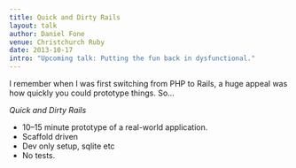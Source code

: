 ```yaml
---
title: Quick and Dirty Rails
layout: talk
author: Daniel Fone
venue: Christchurch Ruby
date: 2013-10-17
intro: "Upcoming talk: Putting the fun back in dysfunctional."
---
```


I remember when I was first switching from PHP to Rails, a huge appeal was how quickly you could prototype things. So…

*Quick and Dirty Rails*

* 10–15 minute prototype of a real-world application.
* Scaffold driven
* Dev only setup, sqlite etc
* No tests.
